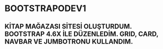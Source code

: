 # BOOTSTRAPODEV1

## KİTAP MAĞAZASI SİTESİ OLUŞTURDUM. BOOTSTRAP 4.6X İLE DÜZENLEDİM. GRID, CARD, NAVBAR VE JUMBOTRONU KULLANDIM.
